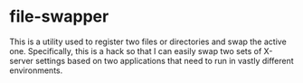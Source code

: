 # file-swapper

This is a utility used to register two files or directories and swap the active one. Specifically, this is a hack so that I can easily swap two sets of X-server settings based on two applications that need to run in vastly different environments.


